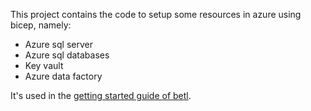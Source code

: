 This project contains the code to setup some resources in azure using bicep, namely:

* Azure sql server 
* Azure sql databases
* Key vault
* Azure data factory

It's used in the <a href="https://www.c2h.nl">getting started guide of betl</a>. 
